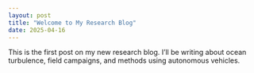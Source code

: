 ```yaml
---
layout: post
title: "Welcome to My Research Blog"
date: 2025-04-16
---
```


This is the first post on my new research blog. I’ll be writing about ocean turbulence, field campaigns, and methods using autonomous vehicles.

